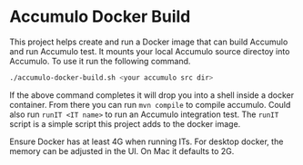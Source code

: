 # Accumulo Docker Build

This project helps create and run a Docker image that can build Accumulo and
run Accumulo test.  It mounts your local Accumulo source directoy into
Accumulo.  To use it run the following command.

```bash
./accumulo-docker-build.sh <your accumulo src dir>
```

If the above command completes it will drop you into a shell inside a docker
container.  From there you can run `mvn compile` to compile accumulo.  Could
also run `runIT <IT name>` to run an Accumulo integration test.  The `runIT`
script is a simple script this project adds to the docker image.

Ensure Docker has at least 4G when running ITs.  For desktop docker, the memory
can be adjusted in the UI.  On Mac it defaults to 2G.


